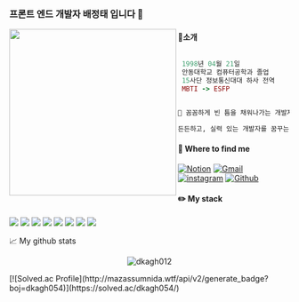 ### 프론트 엔드 개발자 배정태 입니다 👋
<img align="left" src="https://user-images.githubusercontent.com/61902400/205352489-1ea8d263-5124-4057-ab36-1f58b53428bf.PNG" width="300"/>

<h4> 👔소개 </h4>

  ```ruby
  
   1998년 04월 21일
   안동대학교 컴퓨터공학과 졸업
   15사단 정보통신대대 하사 전역
   MBTI -> ESFP
  ```
  ```ruby

📢 꼼꼼하게 빈 틈을 채워나가는 개발자

든든하고, 실력 있는 개발자를 꿈꾸는 배정태입니다.

```
<h4>💬 Where to find me</h4>
<p>
  <a href="https://fir-vessel-121.notion.site/8dfb285c059a4942ab4df12bb23b974f" target="_blank">
  <img alt="Notion" src="https://img.shields.io/badge/Notion-000000.svg?&style=for-the-badge&logo=Notion&logoColor=white" /></a>

   <a href="qowjdxo00@gmail.com" target="_blank">
  <img alt="Gmail" src="https://img.shields.io/badge/Gmail-EA4335.svg?&style=for-the-badge&logo=Gmail&logoColor=white" /></a>


  <a href="https://github.com/dkagh012" target="_blank">
  <img alt="instagram" src="https://img.shields.io/badge/instagram-E4405F.svg?&style=for-the-badge&logo=instagram&logoColor=white" /></a>


<a href="https://github.com/dkagh012" target="_blank">
  <img alt="Github" src="https://img.shields.io/badge/GitHub-%2312100E.svg?&style=for-the-badge&logo=Github&logoColor=white" /></a>
</p>
  



  



<h4>✏️ My stack </h4>
<span>
<img src="https://img.shields.io/badge/HTML5-FFCA28?style=flat-square&logo=HTML5&logoColor=white">
<img src="https://img.shields.io/badge/CSS-004088?style=flat-square&logo=CSS&logoColor=ffffff">
<img src="https://img.shields.io/badge/JavaScript-F7DF1E?style=flat-square&logo=JavaScript&logoColor=white">
<img src="https://img.shields.io/badge/Visual Studio-0094F5?style=flat-square&logo=Visual Studio&logoColor=white">
<img src="https://img.shields.io/badge/React-61DAFB?style=flat-square&logo=React&logoColor=white">
<img src="https://img.shields.io/badge/Node.js-339933?style=flat-square&logo=Node.js&logoColor=white">
<img src="https://img.shields.io/badge/MySQL-4479A1?style=flat-square&logo=MySQL&logoColor=white">
<img src="https://img.shields.io/badge/Git-F05032?style=flat-square&logo=Git&logoColor=white">
</span>


</br>



📈 My github stats

<p align="center"> <img align="center"src="https://github-readme-stats.vercel.app/api?username=dkagh012&show_icons=true&theme=gotham" alt="dkagh012" /></p>
[![Solved.ac Profile](http://mazassumnida.wtf/api/v2/generate_badge?boj=dkagh054)](https://solved.ac/dkagh054/)
